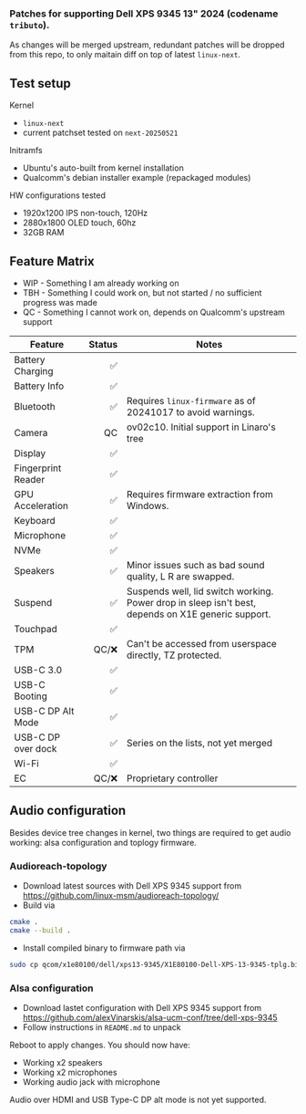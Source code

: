 ### Patches for supporting Dell XPS 9345 13" 2024 (codename `tributo`).

As changes will be merged upstream, redundant patches will be dropped from this repo, to only maitain diff on top of latest `linux-next`.

## Test setup
Kernel
* `linux-next`
* current patchset tested on `next-20250521`

Initramfs
* Ubuntu's auto-built from kernel installation
* Qualcomm's debian installer example (repackaged modules)

HW configurations tested
* 1920x1200 IPS non-touch, 120Hz
* 2880x1800 OLED touch, 60hz
* 32GB RAM

## Feature Matrix

* WIP - Something I am already working on
* TBH - Something I could work on, but not started / no sufficient progress was made
* QC  - Something I cannot work on, depends on Qualcomm's upstream support


| Feature                 | Status | Notes                                                                                                        |
| ----------------------- | -----: | ------------------------------------------------------------------------------------------------------------ |
| Battery Charging        |     ✅ |                                                                                                              |
| Battery Info            |     ✅ |                                                                                                              |
| Bluetooth               |     ✅ | Requires `linux-firmware` as of 20241017 to avoid warnings.                                                  |
| Camera                  |     QC | ov02c10. Initial support in Linaro's tree                                                                    |
| Display                 |     ✅ |                                                                                                              |
| Fingerprint Reader      |     ✅ |                                                                                                              |
| GPU Acceleration        |     ✅ | Requires firmware extraction from Windows.                                                                   |
| Keyboard                |     ✅ |                                                                                                              |
| Microphone              |     ✅ |                                                                                                              |
| NVMe                    |     ✅ |                                                                                                              |
| Speakers                |     ✅ | Minor issues such as bad sound quality, L R are swapped.                                                     |
| Suspend                 |     ✅ | Suspends well, lid switch working. Power drop in sleep isn't best, depends on X1E generic support.           |
| Touchpad                |     ✅ |                                                                                                              |
| TPM                     |  QC/❌ | Can't be accessed from userspace directly, TZ protected.                                                     |
| USB-C 3.0               |     ✅ |                                                                                                              |
| USB-C Booting           |     ✅ |                                                                                                              |
| USB-C DP Alt Mode       |     ✅ |                                                                                                              |
| USB-C DP over dock      |     ✅ | Series on the lists, not yet merged                                                                          |
| Wi-Fi                   |     ✅ |                                                                                                              |
| EC                      |  QC/❌ | Proprietary controller

## Audio configuration  

Besides device tree changes in kernel, two things are required to get audio working: alsa configuration and toplogy firmware.

### Audioreach-topology
* Download latest sources with Dell XPS 9345 support from https://github.com/linux-msm/audioreach-topology/
* Build via
```bash
cmake .
cmake --build .
```
* Install compiled binary to firmware path via
```bash
sudo cp qcom/x1e80100/dell/xps13-9345/X1E80100-Dell-XPS-13-9345-tplg.bin /lib/firmware/updates/qcom/x1e80100/X1E80100-Dell-XPS-13-9345-tplg.bin
```

### Alsa configuration
* Download lastet configuration with Dell XPS 9345 support from https://github.com/alexVinarskis/alsa-ucm-conf/tree/dell-xps-9345
* Follow instructions in `README.md` to unpack

Reboot to apply changes. You should now have:
* Working x2 speakers
* Working x2 microphones
* Working audio jack with microphone

Audio over HDMI and USB Type-C DP alt mode is not yet supported.
